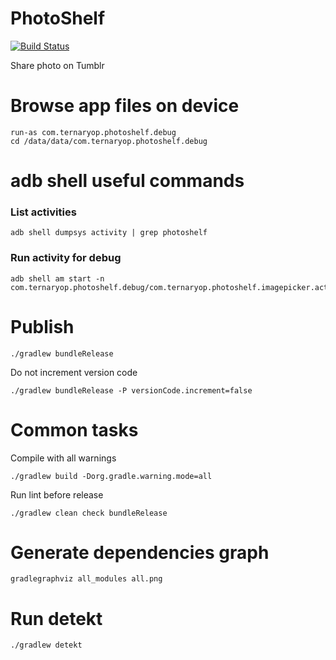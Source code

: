 # PhotoShelf

[![Build Status](https://travis-ci.org/dafi/phototumblrshare.png)](https://travis-ci.org/dafi/phototumblrshare)

Share photo on Tumblr


# Browse app files on device

    run-as com.ternaryop.photoshelf.debug
    cd /data/data/com.ternaryop.photoshelf.debug

# adb shell useful commands

### List activities

    adb shell dumpsys activity | grep photoshelf

### Run activity for debug

    adb shell am start -n com.ternaryop.photoshelf.debug/com.ternaryop.photoshelf.imagepicker.activity.ImagePickerActivity                   

# Publish

    ./gradlew bundleRelease

Do not increment version code

    ./gradlew bundleRelease -P versionCode.increment=false

# Common tasks

Compile with all warnings

    ./gradlew build -Dorg.gradle.warning.mode=all
    
Run lint before release

    ./gradlew clean check bundleRelease

# Generate dependencies graph

    gradlegraphviz all_modules all.png

# Run detekt

    ./gradlew detekt
